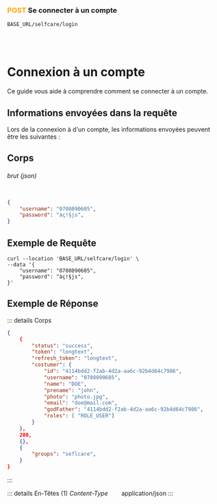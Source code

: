 ### <span style="color:orange">POST</span> Se connecter à un compte

````
BASE_URL/selfcare/login
````

<br/> <br/> 

# Connexion à un compte
Ce guide vous aide à comprendre comment se connecter à un compte.


## Informations envoyées dans la requête

Lors de la connexion à d'un compte, les informations envoyées peuvent être les suivantes :


## Corps

###### brut (json)


```json

{
    "username": "0708090605",
    "password": "àç!§js",
}
```

## Exemple de Requête

```curl
curl --location 'BASE_URL/selfcare/login' \
--data '{
    "username": "0708090605",
    "password": "àç!§js",
}'

```


## Exemple de Réponse

::: details Corps  

```json
{
    {
        "status": "success",
        "token": "longtext",
        "refresh_token": "longtext",
        "costumer": {
            "id": "4114bdd2-f2ab-4d2a-aa6c-92b4d64c7986",
            "username": "0708090605",
            "name": "DOE",
            "prename": "john",
            "photo": "photo.jpg",
            "email": "doe@mail.com",
            "godFather": "4114bdd2-f2ab-4d2a-aa6c-92b4d64c7986",
            "roles": [ "ROLE_USER"]
        }
    },
    200,
    {},
    {
        "groups": "seflcare",
    }
}
```
:::


::: details En-Têtes (1)
 *Content-Type*    &nbsp;&nbsp;&nbsp;&nbsp;&nbsp;&nbsp;     application/json
:::
